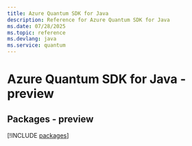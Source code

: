 ```yaml
---
title: Azure Quantum SDK for Java
description: Reference for Azure Quantum SDK for Java
ms.date: 07/28/2025
ms.topic: reference
ms.devlang: java
ms.service: quantum
---
```

# Azure Quantum SDK for Java - preview
## Packages - preview
[!INCLUDE [packages](quantum-index.md)]